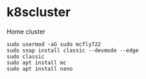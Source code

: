 # k8scluster
Home cluster
```
sudo usermod -aG sudo mcfly722
sudo snap install classic --devmode --edge
sudo classic
sudo apt install mc
sudo apt install nano
```
